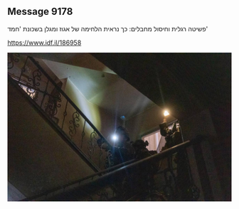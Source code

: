 ## Message 9178

פשיטה רגלית וחיסול מחבלים:
כך נראית הלחימה של אגוז ומגלן בשכונת 'חמד'

https://www.idf.il/186958

![Photo](9178/9178_photo.jpg)
